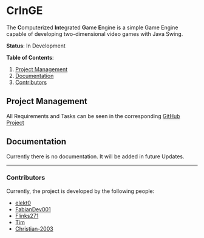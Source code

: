 # CrInGE

The **C**ompute**r**ized **In**tegrated **G**ame **E**ngine is a simple Game Engine capable of developing two-dimensional video games with Java Swing.  

**Status**: In Development

**Table of Contents**:

1. [Project Management](#project-management)
2. [Documentation](#documentation)
3. [Contributors](#contributors)

## Project Management

All Requirements and Tasks can be seen in the corresponding [GitHub Project](https://github.com/users/Christian-2003/projects/2)

## Documentation

Currently there is no documentation. It will be added in future Updates.

---

### Contributors

Currently, the project is developed by the following people:

* [elekt0](https://github.com/Elekt0)
* [FabianDev001](https://github.com/FabianDev001)
* [Flinks271](https://github.com/Flinks271)
* [Tim](https://github.com/TimSchnur)
* [Christian-2003](https://github.com/Christian-2003)
